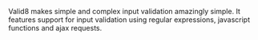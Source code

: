 Valid8 makes simple and complex input validation amazingly simple. It features support for input validation using regular expressions, javascript functions and ajax requests.